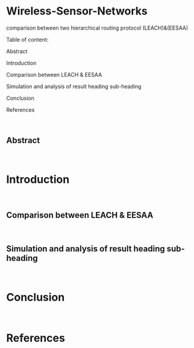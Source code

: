 # Wireless-Sensor-Networks
comparison between two hierarchical routing protocol (LEACH)&(EESAA)

Table of content:

Abstract

Introduction

Comparison between LEACH & EESAA

Simulation and analysis of result heading sub-heading

Conclusion

References


<br /> 



## Abstract


<br /> 



# Introduction


<br /> 

## Comparison between LEACH & EESAA


<br /> 


## Simulation and analysis of result heading sub-heading


<br /> 


# Conclusion


<br /> 


# References
